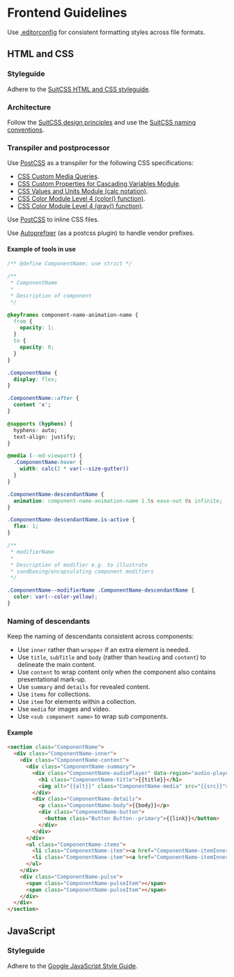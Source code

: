 # Frontend Guidelines

Use [.editorconfig](http://editorconfig.org/) for consistent formatting styles across file formats.

## HTML and CSS

### Styleguide

Adhere to the [SuitCSS HTML and CSS styleguide](https://github.com/suitcss/suit/blob/master/doc/STYLE.md).

### Architecture

Follow the [SuitCSS design principles](https://github.com/suitcss/suit/blob/master/doc/design-principles.md) and use the [SuitCSS naming conventions](https://github.com/suitcss/suit/blob/master/doc/naming-conventions.md).

### Transpiler and postprocessor

Use [PostCSS](https://github.com/postcss/postcss) as a transpiler for the following CSS specifications:

* [CSS Custom Media Queries](http://dev.w3.org/csswg/mediaqueries/#custom-mq).
* [CSS Custom Properties for Cascading Variables Module](http://dev.w3.org/csswg/css-variables/).
* [CSS Values and Units Module (calc notation)](http://www.w3.org/TR/css3-values/#calc-notation).
* [CSS Color Module Level 4 (color() function)](http://dev.w3.org/csswg/css-color/#modifying-colors).
* [CSS Color Module Level 4 (gray() function)](http://dev.w3.org/csswg/css-color/#grays).

Use [PostCSS](https://github.com/postcss/postcss) to inline CSS files.

Use [Autoprefixer](https://github.com/postcss/autoprefixer) (as a postcss plugin) to handle vendor prefixes.

#### Example of tools in use

```css
/** @define ComponentName; use strict */

/**
 * ComponentName
 *
 * Description of component
 */

@keyframes component-name-animation-name {
  from {
    opacity: 1;
  }
  to {
    opacity: 0;
  }
}

.ComponentName {
  display: flex;
}

.ComponentName::after {
  content 'x';
}

@supports (hyphens) {
  hyphens: auto;
  text-align: justify;
}

@media (--md-viewport) {
  .ComponentName:hover {
    width: calc(2 * var(--size-gutter))
  }
}

.ComponentName-descendantName {
  animation: component-name-animation-name 1.5s ease-out 0s infinite;
}

.ComponentName-descendantName.is-active {
  flex: 1;
}

/**
 * modifierName
 *
 * Description of modifier e.g. to illustrate
 * sandboxing/encapsulating component modifiers
 */

.ComponentName--modifierName .ComponentName-descendantName {
  color: var(--color-yellow);
}
```

### Naming of descendants

Keep the naming of descendants consistent across components:

* Use `inner` rather than `wrapper` if an extra element is needed.
* Use `title`, `subTitle` and `body` (rather than `heading` and `content`) to delineate the main content.
* Use `content` to wrap content only when the component also contains presentational mark-up.
* Use `summary` and `details` for revealed content.
* Use `items` for collections.
* Use `item` for elements within a collection.
* Use `media` for images and video.
* Use `<sub component name>` to wrap sub components.

#### Example

```html
<section class="ComponentName">
  <div class="ComponentName-inner">
    <div class="ComponentName-content">
      <div class="ComponentName-summary">
        <div class="ComponentName-audioPlayer" data-region="audio-player"></div>
          <h1 class="ComponentName-title">{{title}}</h1>
          <img alt="{{alt}}" class="ComponentName-media" src="{{src}}">
        </div>
        <div class="ComponentName-details">
          <p class="ComponentName-body">{{body}}</p>
          <div class="ComponentName-button">
            <button class="Button Button--primary">{{link}}</button>
          </div>
        </div>
      </div>
      <ul class="ComponentName-items">
        <li class="ComponentName-item"><a href="ComponentName-itemInner">{{link}}</a></li>
        <li class="ComponentName-item"><a href="ComponentName-itemInner">{{link}}</a></li>
      </ul>
    </div>
    <div class="ComponentName-pulse">
      <span class="ComponentName-pulseItem"></span>
      <span class="ComponentName-pulseItem"></span>
    </div>
  </div>
</section>
```

## JavaScript

### Styleguide

Adhere to the [Google JavaScript Style Guide](http://google-styleguide.googlecode.com/svn/trunk/javascriptguide.xml).
